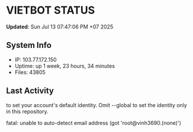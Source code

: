 # VIETBOT STATUS
**Updated**: Sun Jul 13 07:47:06 PM +07 2025

## System Info
- IP: 103.77.172.150
- Uptime: up 1 week, 23 hours, 34 minutes
- Files: 43805

## Last Activity

to set your account's default identity.
Omit --global to set the identity only in this repository.

fatal: unable to auto-detect email address (got 'root@vinh3690.(none)')
